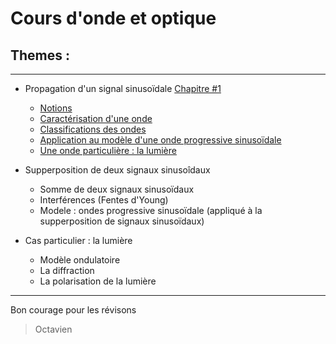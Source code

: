 # Cours d'onde et optique
## Themes :
 ---
- Propagation d'un signal sinusoïdale [Chapitre #1](Chapitre%20%231%20-%20Propagation%20d%27un%20signal%20sinusoïdale.md)

  - [Notions](Chapitre%20%231%20-%20Propagation%20d%27un%20signal%20sinusoïdale.md#1--notion)
  - [Caractérisation d'une onde](Chapitre%20%231%20-%20Propagation%20d%27un%20signal%20sinusoïdale.md#2--caractérisation-dune-onde)
  - [Classifications des ondes](Chapitre%20%231%20-%20Propagation%20d%27un%20signal%20sinusoïdale.md#3--classifications-des-ondes)
  - [Application au modèle d'une onde progressive sinusoïdale](Chapitre%20%231%20-%20Propagation%20d%27un%20signal%20sinusoïdale.md#4--application-au-modèle-dune-onde-progressive-sinusoïdale)
  - [Une onde particulière : la lumière](Chapitre%20%231%20-%20Propagation%20d'un%20signal%20sinusoïdale.md#5--une-onde-particulière--la-lumière)
- Supperposition de deux signaux sinusoîdaux
  - Somme de deux signaux sinusoïdaux
  - Interférences (Fentes d'Young)
  - Modele : ondes progressive sinusoïdale (appliqué à la supperposition de signaux sinusoïdaux)
- Cas particulier : la lumière
  - Modèle ondulatoire
  - La diffraction
  - La polarisation de la lumière
---
Bon courage pour les révisons 
> Octavien 
